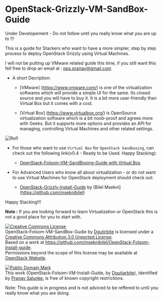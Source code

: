 OpenStack-Grizzly-VM-SandBox-Guide
==================================

Under Developement - Do not follow until you really know what you are up to !!!

This is a guide for Stackers who want to have a more simpler, step by step process to deploy OpenStack Grizzly using Virtual Machines.

I will not be putting up VMware related guide this time, if you still want this fell free to drop an email at : pps.pranav@gmail.com

* A short Decription:
 
  * [VMware] (https://www.vmware.com/) is one of the virtualization softwares which will provide a simple UI for the same. Its closed source and you will have to buy it. It is a bit more user-friendly than Virtual Box but it comes with a cost. 
   
  * [Virtual Box] (https://www.virtualbox.org/) is OpenSource virtualization software which is a bit noob-proof and agrees more with Geeks. But it supports more options and provides an API for managing, controlling Virtual Machines and other related settings.

![Rofl](https://raw.github.com/dguitarbite/OpenStack-Grizzly-VM-SandBox-Guide/master/Images/fun-graphics.jpg)

* For those who want to use `Virtual Box` for `OpenStack Sandboxing`, can check out the following link(v0.4 - Ready to be Used. Happy Stacking):
  * [OpenStack-Folsom-VM-SandBoxing-Guide with Virtual Box]()


* For Advanced Users who know all about virtualization - or do not want to use Virtual Machines for OpenStack deployment should check out:
  * [OpenStack-Grizzly-Install-Guide](https://github.com/mseknibilel/OpenStack-Grizzly-Install-Guide) by [Bilel Msekni] (https://github.com/mseknibilel)


Happy Stacking!!!

**Note :** If you are looking forward to learn Virtualization or OpenStack this is not a good place for you to start with.

<a rel="license" href="http://creativecommons.org/licenses/by/3.0/deed.en_US"><img alt="Creative Commons License" style="border-width:0" src="http://i.creativecommons.org/l/by/3.0/88x31.png" /></a><br /><span xmlns:dct="http://purl.org/dc/terms/" property="dct:title">OpenStack-Folsom-VM-SandBox-Gudie</span> by <a xmlns:cc="http://creativecommons.org/ns#" href="dguitarbite" property="cc:attributionName" rel="cc:attributionURL">Dgutirbite</a> is licensed under a <a rel="license" href="http://creativecommons.org/licenses/by/3.0/deed.en_US">Creative Commons Attribution 3.0 Unported License</a>.<br />Based on a work at <a xmlns:dct="http://purl.org/dc/terms/" href="https://github.com/mseknibilel/OpenStack-Folsom-Install-guide" rel="dct:source">https://github.com/mseknibilel/OpenStack-Folsom-Install-guide</a>.<br />Permissions beyond the scope of this license may be available at <a xmlns:cc="http://creativecommons.org/ns#" href="www.openstack.org" rel="cc:morePermissions">OpenStack Website</a>.

<p xmlns:dct="http://purl.org/dc/terms/">
<a rel="license" href="http://creativecommons.org/publicdomain/mark/1.0/">
<img src="http://i.creativecommons.org/p/mark/1.0/88x31.png"
     style="border-style: none;" alt="Public Domain Mark" />
</a>
<br />
This work (<span property="dct:title">OpenStack-Folsom-VM-Install-Guide</span>, by <a href="https://github.com/dguitarbite/OpenStack-Folsom-VM-SandBox-Guide" rel="dct:creator"><span property="dct:title">Dguitarbite</span></a>), identified by <a href="http://dguitarbite.github.com/dguitarbite/" rel="dct:publisher"><span property="dct:title">Pranav Salunke</span></a>, is free of known copyright restrictions.
</p>
Note: This guide is in progress and is not adviced to be reffered to until you really know what you are doing.
